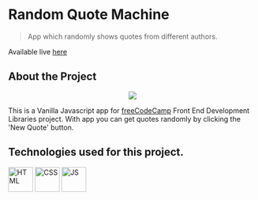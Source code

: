 # **Random Quote Machine**

> App which randomly shows quotes from different authors.

Available live [here](https://fernet87.github.io/random-quote-machine//) 

## About the Project

<p align="center">
  <img src="./src/assets/screenshot.png" />
</p>

This is a Vanilla Javascript app for [freeCodeCamp](https://www.freecodecamp.org/learn/front-end-development-libraries/front-end-development-libraries-projects/build-a-random-quote-machine) Front End Development Libraries project.
With app you can get quotes randomly by clicking the 'New Quote' button.

## **Technologies used for this project.**

[<img src='https://img.icons8.com/color/96/000000/html-5--v1.png' alt='HTML' width='50px'/>](https://html.spec.whatwg.org/multipage/) [<img src='https://img.icons8.com/color/96/000000/css3.png' alt='CSS' width='50px'/>](https://www.css3.com/) [<img src='https://img.icons8.com/color/96/000000/javascript--v1.png' alt='JS' width='50px'/>](https://developer.mozilla.org/en-US/docs/Web/JavaScript)
